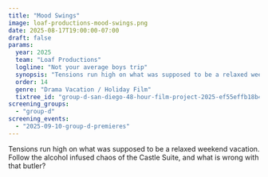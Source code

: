 ```yaml
---
title: "Mood Swings"
image: loaf-productions-mood-swings.png
date: 2025-08-17T19:00:00-07:00
draft: false
params:
  year: 2025
  team: "Loaf Productions"
  logline: "Not your average boys trip"
  synopsis: "Tensions run high on what was supposed to be a relaxed weekend vacation. Follow the alcohol infused chaos of the Castle Suite, and what is wrong with that butler?"
  order: 14
  genre: "Drama Vacation / Holiday Film"
  tixtree_id: "group-d-san-diego-48-hour-film-project-2025-ef55effb18b4"
screening_groups:
  - "group-d"
screening_events:
  - "2025-09-10-group-d-premieres"
---
```


Tensions run high on what was supposed to be a relaxed weekend vacation. Follow the alcohol infused chaos of the Castle Suite, and what is wrong with that butler?
